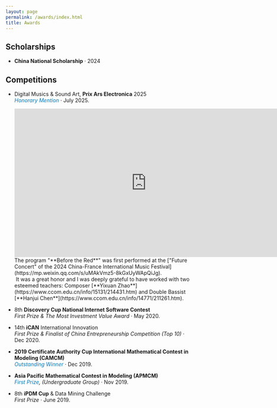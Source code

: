 ```yaml
---
layout: page
permalink: /awards/index.html
title: Awards
---
```


## Scholarships

- **China National Scholarship** · 2024 <br>

## Competitions

- Digital Musics & Sound Art, **Prix Ars Electronica** 2025<br><a href="https://calls.ars.electronica.art/2025/prix/winners/17223/" style="text-decoration: none; color: #007acc;" onmouseover="this.style.color='#e91e63'" onmouseout="this.style.color='#007acc'" title="Click to query certificate! [APMCM]"><i>Honorary Mention</i></a> · July 2025.<br>
  <iframe width="710" height="400" src="https://www.youtube.com/embed/a0pfoXxqRu0" frameborder="0" allow="accelerometer; autoplay; clipboard-write; encrypted-media; gyroscope; picture-in-picture" allowfullscreen></iframe>
  The program "**Before the Red**" was first performed at the ["Future Concert" of the 2024 China-France International Music Festival](https://mp.weixin.qq.com/s/uMAkVmz5-8kGxUyWApQiJg).<br><img title="" src="https://shiyi099.github.io/homepage/images/awards/IntotheRed.jpg" alt="" data-align="inline">
  It was a great honor and I was deeply grateful to have worked with two esteemed teachers: Composer [**Yixuan Zhao**](https://www.ccom.edu.cn/info/15131/214431.htm) and Double Bassist [**Hanjui Chen**](https://www.ccom.edu.cn/info/14771/211261.htm).<br><img title="" src="https://shiyi099.github.io/homepage/images/awards/IntotheRedPerformers.jpg" alt="" data-align="inline">

- 8th **Discovery Cup National Internet Software Contest**<br>*First Prize & The Most Investment Value Award* · May 2020.<br>

- 14th **iCAN** International Innovation<br>*First Prize & Finalist of China Entrepreneurship Competition (Top 10)* · Dec 2020.<br><img title="" src="https://shiyi099.github.io/homepage/images/awards/iCAN2020.jpg" alt="" data-align="inline">

- **2019 Certificate Authority Cup International Mathematical Contest in Modeling (CAMCM)**<br><a href="https://shiyi099.github.io/homepage/includes/CAMCM-query.html" style="text-decoration: none; color: #007acc;" onmouseover="this.style.color='#e91e63'" onmouseout="this.style.color='#007acc'" title="Click to query certificate! [CAMCM]"><i>Outstanding Winner</i></a> · Dec 2019.<br>

- **Asia Pacific Mathematical Contest in Modeling (APMCM)** <br><a href="http://www.apmcm.org/certificate/result/19BDIJQRSZ45" style="text-decoration: none; color: #007acc;" onmouseover="this.style.color='#e91e63'" onmouseout="this.style.color='#007acc'" title="Click to query certificate! [APMCM]"><i>First Prize</i></a>*, (Undergraduate Group)* · Nov 2019.<br>

- 8th **iPDM Cup** & Data Mining Challenge <br>*First Prize* · June 2019.<br>
